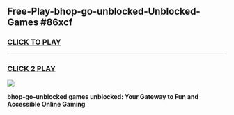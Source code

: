 
## Free-Play-bhop-go-unblocked-Unblocked-Games #86xcf
<h3>
<a href="https://news.freeplayer.one?title=bhop-go-unblocked&ref=8M">CLICK TO PLAY</a></h3>
<hr>

<h3>
<a href="https://news.freeplayer.one?title=bhop-go-unblocked&ref=8M">CLICK 2 PLAY</a>
  
</h3>

<a href="https://news.freeplayer.one?title=bhop-go-unblocked&ref=8M"><img src="https://clearcache.store/games.png"></a>


**bhop-go-unblocked games unblocked: Your Gateway to Fun and Accessible Online Gaming**
